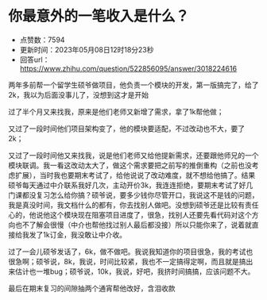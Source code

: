# 你最意外的一笔收入是什么？
- 点赞数：7594
- 更新时间：2023年05月08日12时18分23秒
- 回答url：https://www.zhihu.com/question/522856095/answer/3018224616
<body>
 <p data-pid="5StvttjA">两年多前帮一个留学生硕爷做项目，他负责一个模块的开发，第一版搞完了，给了2k，我以为后面没事儿了，没想到这才是开始</p>
 <p data-pid="KhY3ENuV">过了半个月又来找我，原来是他们老师又新增了需求，拿了1k帮他做；</p>
 <p data-pid="NVnYBRag">又过了一段时间他们项目架构变了，他的模块要适配，不过改动也不大，要了2k；</p>
 <p data-pid="LAdnExOr">又过了一段时间他又来找我，说是他们老师又给他提新需求，还要跟他师兄的一个模块联调。我一看这改动太大了，做这个需求要把之前写的推倒重构（之前也没考虑扩展），当时我也要期末考试了，给他说说了改动难度，就不想给他搞了。结果硕爷每天通过中介联系我好几次，主动开价3k，我连连拒绝，要期末考试了好几门课都没复习怎么给你搞？硕爷说，要多少钱你尽管开口，我说这不是钱的问题，我是真没时间，我文档什么的都有，你去找别人做吧。没想到硕爷还是比较有责任心的，他说他这个模块现在阻塞项目进度了，很急，找别人还要先看代码对这个方向也不了解会很慢（中介也帮他找过别人最后都没接）所以只能你来了，说着就直接给我发了1k订金，我没敢让中介收。</p>
 <p data-pid="67g5k9uo">过了一会儿硕爷发话了，6k，做不做吧。我说我知道你的项目很急，我的考试也很急啊；硕爷说，8k，我说，时间比较紧，我也不一定搞得定啊，而且就是搞出来估计也一堆bug；硕爷说，10k，我说，好吧，我挤时间搞搞，应该问题不大。</p>
 <p data-pid="iJF6ew1B">最后在期末复习的间隙抽两个通宵帮他改好，含泪收款</p>
 <p></p>
</body>